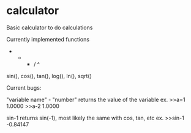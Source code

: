 # calculator

Basic calculator to do calculations

Currently implemented functions

+ - * / ^ 

sin(), cos(), tan(), log(), ln(), sqrt()

Current bugs:

"variable name" - "number" returns the value of the variable
  ex. >>a=1
        1.0000
      >>a-2
        1.0000

sin-1 returns sin(-1), most likely the same with cos, tan, etc
ex. >>sin-1
      -0.84147
